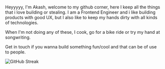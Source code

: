 Heyyyyy, I'm Akash,
welcome to my github corner, here I keep all the things that i love building or stealing. 
I am a Frontend Engineer and i like building products with good UX, but I also like to keep my hands dirty with all kinds of technologies. 

When I'm not doing any of these, I cook, go for a bike ride or try my hand at songwriting. 

Get in touch if you wanna build something fun/cool and that can be of use to people. 




![GitHub Streak](https://streak-stats.demolab.com?user=akashleo&theme=dark&hide_border=true) 

<!---
akashleo/akashleo is a ✨ special ✨ repository because its `README.md` (this file) appears on your GitHub profile.
You can click the Preview link to take a look at your changes.
--->

